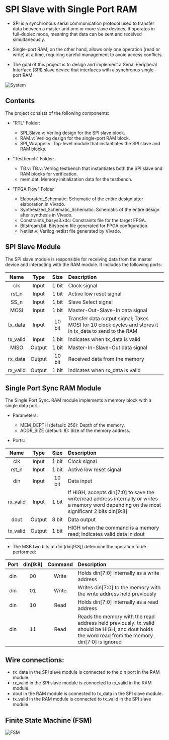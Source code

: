 # SPI Slave with Single Port RAM
* SPI is a synchronous serial communication protocol used to transfer data between a master and one or more slave devices. It operates in full-duplex mode, meaning that data can be sent and received simultaneously.
* Single-port RAM, on the other hand, allows only one operation (read or write) at a time, requiring careful management to avoid access conflicts.

* The goal of this project is to design and implement a Serial Peripheral Interface (SPI) slave device that interfaces with a synchronus single-port RAM.

![System](https://github.com/user-attachments/assets/5973d357-61af-4116-8630-62e1616430e1)

## Contents
The project consists of the following components:


*  "RTL" Folder:
	* SPI_Slave.v: Verilog design for the SPI slave block.
  	* RAM.v: Verilog design for the single-port RAM block.
	* SPI_Wrapper.v: Top-level module that instantiates the SPI slave and RAM blocks.

    
* "Testbench" Folder:
	* TB.v: TB.v: Verilog testbench that instantiates both the SPI slave and RAM blocks for verification.
	* mem.dat: Memory initialization data for the testbench.


* "FPGA Flow" Folder
	* Elaborated_Schematic: Schematic of the entire design after elaboration in Vivado.
 	* Synthesized_Schematic_Schematic: Schematic of the entire design after synthesis in Vivado.
  	* Constraints_basys3.xdc: Constraints file for the target FPGA.
  	* Bitstream.bit: Bitstream file generated for FPGA configuration.
	* Netlist.v: Verilog netlist file generated by Vivado.



## SPI Slave Module
The SPI slave module is responsible for receiving data from the master device and interacting with the RAM module. It includes the following ports:

|    Name   | Type | Size | Description |
| :---: | :---: | :---: | :---  |
| clk       |  Input | 1 bit  | Clock signal |
| rst_n     |  Input | 1 bit  | Active low reset signal |
| SS_n      |  Input | 1 bit  | Slave Select signal |
| MOSI      |  Input | 1 bit  | Master-Out-Slave-In data signal |
| tx_data   |  Input | 10 bit | Transfer data output signal; Takes MOSI for 10 clock cycles and stores it in tx_data to send to the RAM |
| tx_valid  |  Input | 1 bit  | Indicates when tx_data is valid |
| MISO      | Output | 1 bit  | Master-In-Slave-Out data signal |
| rx_data   | Output | 10 bit | Received data from the memory |
| rx_valid  | Output | 1 bit  | Indicates when rx_data is valid |

## Single Port Sync RAM Module
The Single Port Sync. RAM module implements a memory block with a single data port.

* Parameters:
  - MEM_DEPTH (default: 256): Depth of the memory.
  - ADDR_SIZE (default: 8): Size of the memory address.

* Ports:
  
|    Name   | Type | Size | Description |
| :---: | :---: | :---: | :---  |
| clk       |  Input   | 1 bit   | Clock signal |
| rst_n     |  Input   | 1 bit   | Active low reset signal |
| din       |  Input   | 10 bit  | Data input |
| rx_valid  |  Input   | 1 bit   | If HIGH, accepts din[7:0] to save the write/read address internally or writes a memory word depending on the most significant 2 bits din[9:8] |
| dout      |  Output  | 8 bit   | Data output |
| tx_valid  |  Output  | 1 bit   | HIGH when the command is a memory read; indicates valid data in dout |

* The MSB two bits of din (din[9:8]) determine the operation to be performed:

|    Port   | din[9:8] | Command | Description |
| :---: | :---: | :---: | :---  |
| din   | 00 | Write | Holds din[7:0] internally as a write address |
| din   | 01 | Write | Writes din[7:0] to the memory with the write address held previously |
| din   | 10 | Read  | Holds din[7:0] internally as a read address |
| din   | 11 | Read  | Reads the memory with the read address held previously. tx_valid should be HIGH, and dout holds the word read from the memory. din[7:0] is ignored |

## Wire connections:
* rx_data in the SPI slave module is connected to the din port in the RAM module.
* rx_valid in the SPI slave module is connected to rx_valid in the RAM module.
* dout in the RAM module is connected to tx_data in the SPI slave module.
* tx_valid in the RAM module is connected to tx_valid in the SPI slave module.

## Finite State Machine (FSM)
![FSM](https://github.com/user-attachments/assets/c5ef4c3a-efd0-4059-9d5f-e03f6df47227)
